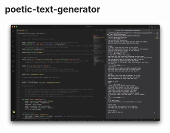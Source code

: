 # poetic-text-generator

![SNAPSHOT](https://github.com/samakshty/poetic-text-generator/blob/18bad90874156e647dd1775669353eaf91288d63/Screenshot%202024-06-26%20at%2001.46.26.png)

